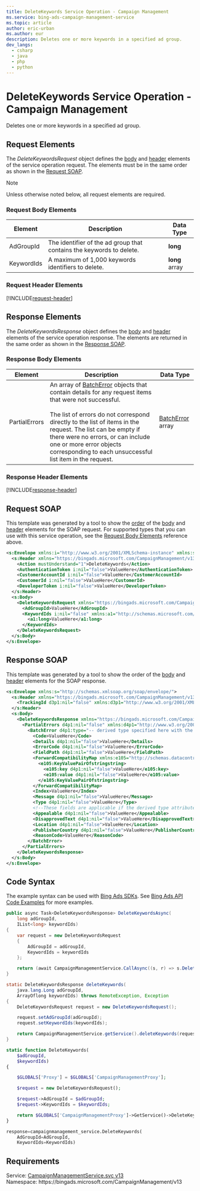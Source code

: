 ```yaml
---
title: DeleteKeywords Service Operation - Campaign Management
ms.service: bing-ads-campaign-management-service
ms.topic: article
author: eric-urban
ms.author: eur
description: Deletes one or more keywords in a specified ad group.
dev_langs: 
  - csharp
  - java
  - php
  - python
---
```

# DeleteKeywords Service Operation - Campaign Management
Deletes one or more keywords in a specified ad group.

## <a name="request"></a>Request Elements
The *DeleteKeywordsRequest* object defines the [body](#request-body) and [header](#request-header) elements of the service operation request. The elements must be in the same order as shown in the [Request SOAP](#request-soap). 

> [!NOTE]
> Unless otherwise noted below, all request elements are required.

### <a name="request-body"></a>Request Body Elements

|Element|Description|Data Type|
|-----------|---------------|-------------|
|<a name="adgroupid"></a>AdGroupId|The identifier of the ad group that contains the keywords to delete.|**long**|
|<a name="keywordids"></a>KeywordIds|A maximum of 1,000 keywords identifiers to delete.|**long** array|

### <a name="request-header"></a>Request Header Elements
[!INCLUDE[request-header](./includes/request-header.md)]

## <a name="response"></a>Response Elements
The *DeleteKeywordsResponse* object defines the [body](#response-body) and [header](#response-header) elements of the service operation response. The elements are returned in the same order as shown in the [Response SOAP](#response-soap).

### <a name="response-body"></a>Response Body Elements

|Element|Description|Data Type|
|-----------|---------------|-------------|
|<a name="partialerrors"></a>PartialErrors|An array of [BatchError](batcherror.md) objects that contain details for any request items that were not successful.<br/><br/>The list of errors do not correspond directly to the list of items in the request. The list can be empty if there were no errors, or can include one or more error objects corresponding to each unsuccessful list item in the request.|[BatchError](batcherror.md) array|

### <a name="response-header"></a>Response Header Elements
[!INCLUDE[response-header](./includes/response-header.md)]

## <a name="request-soap"></a>Request SOAP
This template was generated by a tool to show the [order](../guides/services-protocol.md#element-order) of the [body](#request-body) and [header](#request-header) elements for the SOAP request. For supported types that you can use with this service operation, see the [Request Body Elements](#request-body) reference above.

```xml
<s:Envelope xmlns:i="http://www.w3.org/2001/XMLSchema-instance" xmlns:s="http://schemas.xmlsoap.org/soap/envelope/">
  <s:Header xmlns="https://bingads.microsoft.com/CampaignManagement/v13">
    <Action mustUnderstand="1">DeleteKeywords</Action>
    <AuthenticationToken i:nil="false">ValueHere</AuthenticationToken>
    <CustomerAccountId i:nil="false">ValueHere</CustomerAccountId>
    <CustomerId i:nil="false">ValueHere</CustomerId>
    <DeveloperToken i:nil="false">ValueHere</DeveloperToken>
  </s:Header>
  <s:Body>
    <DeleteKeywordsRequest xmlns="https://bingads.microsoft.com/CampaignManagement/v13">
      <AdGroupId>ValueHere</AdGroupId>
      <KeywordIds i:nil="false" xmlns:a1="http://schemas.microsoft.com/2003/10/Serialization/Arrays">
        <a1:long>ValueHere</a1:long>
      </KeywordIds>
    </DeleteKeywordsRequest>
  </s:Body>
</s:Envelope>
```

## <a name="response-soap"></a>Response SOAP
This template was generated by a tool to show the order of the [body](#response-body) and [header](#response-header) elements for the SOAP response.

```xml
<s:Envelope xmlns:s="http://schemas.xmlsoap.org/soap/envelope/">
  <s:Header xmlns="https://bingads.microsoft.com/CampaignManagement/v13">
    <TrackingId d3p1:nil="false" xmlns:d3p1="http://www.w3.org/2001/XMLSchema-instance">ValueHere</TrackingId>
  </s:Header>
  <s:Body>
    <DeleteKeywordsResponse xmlns="https://bingads.microsoft.com/CampaignManagement/v13">
      <PartialErrors d4p1:nil="false" xmlns:d4p1="http://www.w3.org/2001/XMLSchema-instance">
        <BatchError d4p1:type="-- derived type specified here with the appropriate prefix --">
          <Code>ValueHere</Code>
          <Details d4p1:nil="false">ValueHere</Details>
          <ErrorCode d4p1:nil="false">ValueHere</ErrorCode>
          <FieldPath d4p1:nil="false">ValueHere</FieldPath>
          <ForwardCompatibilityMap xmlns:e105="http://schemas.datacontract.org/2004/07/System.Collections.Generic" d4p1:nil="false">
            <e105:KeyValuePairOfstringstring>
              <e105:key d4p1:nil="false">ValueHere</e105:key>
              <e105:value d4p1:nil="false">ValueHere</e105:value>
            </e105:KeyValuePairOfstringstring>
          </ForwardCompatibilityMap>
          <Index>ValueHere</Index>
          <Message d4p1:nil="false">ValueHere</Message>
          <Type d4p1:nil="false">ValueHere</Type>
          <!--These fields are applicable if the derived type attribute is set to EditorialError-->
          <Appealable d4p1:nil="false">ValueHere</Appealable>
          <DisapprovedText d4p1:nil="false">ValueHere</DisapprovedText>
          <Location d4p1:nil="false">ValueHere</Location>
          <PublisherCountry d4p1:nil="false">ValueHere</PublisherCountry>
          <ReasonCode>ValueHere</ReasonCode>
        </BatchError>
      </PartialErrors>
    </DeleteKeywordsResponse>
  </s:Body>
</s:Envelope>
```

## <a name="example"></a>Code Syntax
The example syntax can be used with [Bing Ads SDKs](../guides/client-libraries.md). See [Bing Ads API Code Examples](../guides/code-examples.md) for more examples.
```csharp
public async Task<DeleteKeywordsResponse> DeleteKeywordsAsync(
	long adGroupId,
	IList<long> keywordIds)
{
	var request = new DeleteKeywordsRequest
	{
		AdGroupId = adGroupId,
		KeywordIds = keywordIds
	};

	return (await CampaignManagementService.CallAsync((s, r) => s.DeleteKeywordsAsync(r), request));
}
```
```java
static DeleteKeywordsResponse deleteKeywords(
	java.lang.Long adGroupId,
	ArrayOflong keywordIds) throws RemoteException, Exception
{
	DeleteKeywordsRequest request = new DeleteKeywordsRequest();

	request.setAdGroupId(adGroupId);
	request.setKeywordIds(keywordIds);

	return CampaignManagementService.getService().deleteKeywords(request);
}
```
```php
static function DeleteKeywords(
	$adGroupId,
	$keywordIds)
{

	$GLOBALS['Proxy'] = $GLOBALS['CampaignManagementProxy'];

	$request = new DeleteKeywordsRequest();

	$request->AdGroupId = $adGroupId;
	$request->KeywordIds = $keywordIds;

	return $GLOBALS['CampaignManagementProxy']->GetService()->DeleteKeywords($request);
}
```
```python
response=campaignmanagement_service.DeleteKeywords(
	AdGroupId=AdGroupId,
	KeywordIds=KeywordIds)
```

## Requirements
Service: [CampaignManagementService.svc v13](https://campaign.api.bingads.microsoft.com/Api/Advertiser/CampaignManagement/v13/CampaignManagementService.svc)  
Namespace: https\://bingads.microsoft.com/CampaignManagement/v13  

